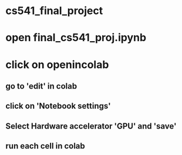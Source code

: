 # cs541_final_project

# open final_cs541_proj.ipynb
# click on openincolab

## go to 'edit' in colab
## click on 'Notebook settings'
## Select Hardware accelerator 'GPU' and 'save'
## run each cell in colab

